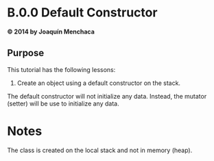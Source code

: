 # B.0.0 Default Constructor
**© 2014 by Joaquín Menchaca**

## Purpose

This tutorial has the following lessons:

1. Create an object using a default constructor on the stack.

The default constructor will not initialize any data.  Instead, the mutator (setter) will be use to initialize any data.

# Notes

The class is created on the local stack and not in memory (heap).
